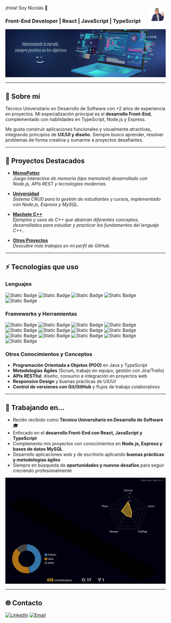 <img src="./images/avatar.png" width="10%" align="right" /> ¡Hola! Soy Nicolás 👋

### Front-End Developer | React | JavaScript | TypeScript

<a><img src="./images/bannerD.jpg" borderRadius='1rem' boxShadow='0 5px 18px rgba(0,0,0,0.3)'></a>

---

## 🎯 Sobre mí

Técnico Universitario en Desarrollo de Software con +2 años de experiencia en proyectos. Mi especialización principal es el **desarrollo Front-End**, complementado con habilidades en TypeScript, Node.js y Express.

Me gusta construir aplicaciones funcionales y visualmente atractivas, integrando principios de **UX/UI y diseño**. Siempre busco aprender, resolver problemas de forma creativa y sumarme a proyectos desafiantes.

---

## 📂 Proyectos Destacados

- **[MemoPotter](https://github.com/nicoKaminski/Memo-Potter)**  
  _Juego interactivo de memoria (tipo memotest) desarrollado con Node.js, APIs REST y tecnologías modernas._

- **[Universidad](https://github.com/nicoKaminski/universidad)**  
  _Sistema CRUD para la gestión de estudiantes y cursos, implementado con Node.js, Express y MySQL._

- **[Machete C++](https://github.com/nicoKaminski/Cplusplus-Usos)**  
  _Ejemplos y usos de C++ que abarcan diferentes conceptos, desarrollados para estudiar y practicar los fundamentos del lenguaje C++.._
- **[Otros Proyectos](https://github.com/nicoKaminski?tab=repositories)**  
  _Descubre más trabajos en mi perfil de GitHub._

---

## ⚡ Tecnologías que uso

### Lenguajes

![Static Badge](<https://img.shields.io/badge/Java-white?logo=coffeescript&labelColor=rgb(91%2C136%2C165)&color=rgb(249%2C155%2C41)%20>)
![Static Badge](<https://img.shields.io/badge/HTML-white?logo=html5&labelColor=rgb(50%2C51%2C48)&color=rgb(226%2C79%2C38)>)
![Static Badge](<https://img.shields.io/badge/CSS-white?logo=css3&labelColor=rgb(37%2C102%2C178)&color=rgb(64%2C159%2C217)>)
![Static Badge](<https://img.shields.io/badge/JavaScript-white?logo=javascript&labelColor=rgb(50%2C51%2C48)&color=rgb(247%2C223%2C30)>)
![Static Badge](https://img.shields.io/badge/TypeScript-white?logo=typescript&logoColor=white&color=%233178C6)

### Frameworks y Herramientas

![Static Badge](<https://img.shields.io/badge/React-white?logo=react&logoColor=%2361DAFB&labelColor=rgb(50%2C51%2C48)&color=%2361DAFB>)
![Static Badge](https://img.shields.io/badge/Git-w?logo=git&labelColor=353634&color=%23F05032)
![Static Badge](<https://img.shields.io/badge/NPM-white?logo=npm&logoColor=rgb(203%2C70%2C33)&labelColor=rgb(50%2C51%2C48)&color=rgb(203%2C70%2C33)>)
![Static Badge](<https://img.shields.io/badge/Node.js-back?logo=nodedotjs&logoColor=rgb(129%2C205%2C54)&labelColor=rgb(50%2C51%2C48)&color=rgb(129%2C205%2C54)>)
![Static Badge](<https://img.shields.io/badge/Express.js-white?logo=Express&labelColor=rgb(50%2C51%2C48)&color=black>)
![Static Badge](<https://img.shields.io/badge/TypeORM-white?logo=typeorm&logoColor=white&labelColor=rgb(50%2C51%2C48)&color=%23E52500>)
![Static Badge](<https://img.shields.io/badge/MySQL-white?logo=mysql&logoColor=rgb(11%2C114%2C149)&labelColor=%23ffffff&color=rgb(11%2C114%2C149)>)
![Static Badge](<https://img.shields.io/badge/Postman-white?logo=postman&labelColor=rgb(50%2C51%2C48)&color=%23DD3A0A>)
![Static Badge](https://img.shields.io/badge/Docker-2496ED?logo=docker&logoColor=white&labelColor=2496ED&color=white)
![Static Badge](https://img.shields.io/badge/Jira-w?logo=jira&labelColor=353634&color=%230052CC)
![Static Badge](https://img.shields.io/badge/Figma-white?logo=figma&labelColor=2A313C&color=F25425)
![Static Badge](https://img.shields.io/badge/Illustrator-white?logo=airbrake&logoColor=white&labelColor=2A313C&color=%23FF9A00)
![Static Badge](https://img.shields.io/badge/WordPress-w?logo=wordpress&labelColor=353634&color=%2321759B)

### Otros Conocimientos y Conceptos

- **Programación Orientada a Objetos (POO)** en Java y TypeScript
- **Metodologías Ágiles** (Scrum, trabajo en equipo, gestión con Jira/Trello)
- **APIs RESTful**: diseño, consumo e integración en proyectos web
- **Responsive Design** y buenas prácticas de UX/UI
- **Control de versiones con Git/GitHub** y flujos de trabajo colaborativos

---

## 🚀 Trabajando en...

- Recién recibido como **Técnico Universitario en Desarrollo de Software** 🎓
- Enfocado en el **desarrollo Front-End con React, JavaScript y TypeScript**
- Complemento mis proyectos con conocimientos en **Node.js, Express y bases de datos MySQL**
- Desarrollo aplicaciones web y de escritorio aplicando **buenas prácticas y metodologías ágiles**
- Siempre en búsqueda de **oportunidades y nuevos desafíos** para seguir creciendo profesionalmente

![](./profile-3d-contrib/profile-night-rainbow.svg?v=1)

<!-- [![Top Langs](https://github-readme-stats.vercel.app/api/top-langs/?username=nicoKaminski&layout=compact&theme=dark&count_private=true)](https://github.com/anuraghazra/github-readme-stats) -->

---

## 🌐 Contacto

[![LinkedIn](https://img.shields.io/badge/LinkedIn-w?logo=inspire&logoColor=white&labelColor=007AB5&color=007AB5)](https://www.linkedin.com/in/nkaminski-profile/) [![Email](https://img.shields.io/badge/eMail-w?logo=gmail&logoColor=white&labelColor=%23EA4335&color=%23EA4335)](mailto:nicokaminski89@gmail.com)
